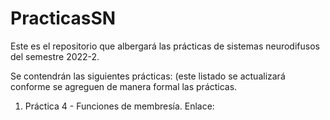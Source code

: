 # PracticasSN
Este es el repositorio que albergará las prácticas de sistemas neurodifusos del semestre 2022-2.

Se contendrán las siguientes prácticas: (este listado se actualizará conforme se agreguen de manera formal las prácticas.

1. Práctica 4 - Funciones de membresía.
  Enlace: 

